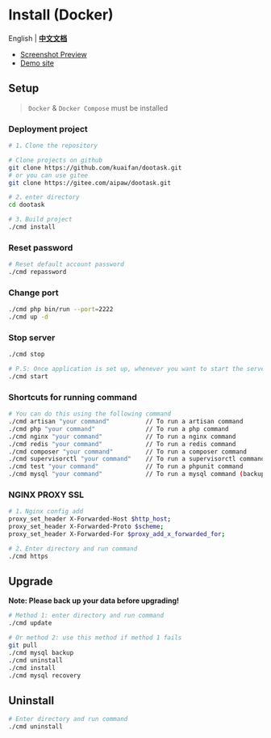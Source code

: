# Install (Docker)

English | **[中文文档](./README_CN.md)**

- [Screenshot Preview](README_PREVIEW.md)
- [Demo site](http://www.dootask.com/)

## Setup

> `Docker` & `Docker Compose` must be installed


### Deployment project

```bash
# 1、Clone the repository

# Clone projects on github
git clone https://github.com/kuaifan/dootask.git
# or you can use gitee
git clone https://gitee.com/aipaw/dootask.git

# 2、enter directory
cd dootask

# 3、Build project
./cmd install
```

### Reset password

```bash
# Reset default account password
./cmd repassword
```

### Change port

```bash
./cmd php bin/run --port=2222
./cmd up -d
```

### Stop server

```bash
./cmd stop

# P.S: Once application is set up, whenever you want to start the server (if it is stopped) run below command
./cmd start
```

### Shortcuts for running command

```bash
# You can do this using the following command
./cmd artisan "your command"          // To run a artisan command
./cmd php "your command"              // To run a php command
./cmd nginx "your command"            // To run a nginx command
./cmd redis "your command"            // To run a redis command
./cmd composer "your command"         // To run a composer command
./cmd supervisorctl "your command"    // To run a supervisorctl command
./cmd test "your command"             // To run a phpunit command
./cmd mysql "your command"            // To run a mysql command (backup: Backup database, recovery: Restore database)
```

### NGINX PROXY SSL

```bash 
# 1、Nginx config add
proxy_set_header X-Forwarded-Host $http_host;
proxy_set_header X-Forwarded-Proto $scheme;
proxy_set_header X-Forwarded-For $proxy_add_x_forwarded_for;

# 2、Enter directory and run command
./cmd https
```

## Upgrade

**Note: Please back up your data before upgrading!**

```bash
# Method 1: enter directory and run command
./cmd update

# Or method 2: use this method if method 1 fails
git pull
./cmd mysql backup
./cmd uninstall
./cmd install
./cmd mysql recovery
```

## Uninstall

```bash
# Enter directory and run command
./cmd uninstall
```
